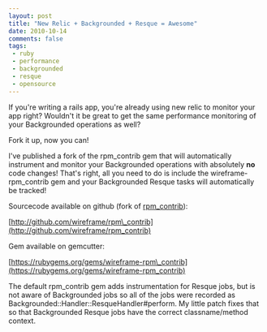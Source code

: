 ```yaml
---
layout: post
title: "New Relic + Backgrounded + Resque = Awesome"
date: 2010-10-14
comments: false
tags:
 - ruby
 - performance
 - backgrounded
 - resque
 - opensource
---
```


If you're writing a rails app, you're already using new relic to monitor your app right? Wouldn't it be great to get the same performance monitoring of your Backgrounded operations as well?


Fork it up, now you can!


I've published a fork of the rpm\_contrib gem that will automatically instrument and monitor your Backgrounded operations with absolutely **no** code changes! That's right, all you need to do is include the wireframe-rpm\_contrib gem and your Backgrounded Resque tasks will automatically be tracked!


Sourcecode available on github (fork of [rpm\_contrib](http://github.com/newrelic/rpm_contrib)):

[http://github.com/wireframe/rpm\_contrib](http://github.com/wireframe/rpm_contrib)


Gem available on gemcutter:

[https://rubygems.org/gems/wireframe-rpm\_contrib](https://rubygems.org/gems/wireframe-rpm_contrib)


The default rpm\_contrib gem adds instrumentation for Resque jobs, but is not aware of Backgrounded jobs so all of the jobs were recorded as Backgrounded::Handler::ResqueHandler#perform. My little patch fixes that so that Backgrounded Resque jobs have the correct classname/method context.

